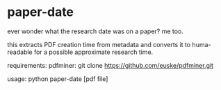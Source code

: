 # paper-date

ever wonder what the research date was on a paper? me too. 

this extracts PDF creation time from metadata and converts it to huma-readable for a possible approximate research time.

requirements:
pdfminer:
git clone https://github.com/euske/pdfminer.git

usage: python paper-date [pdf file]

